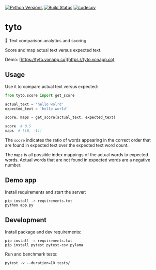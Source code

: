 [![Python Versions](https://img.shields.io/badge/Python-3.6-blue.svg)](https://travis-ci.org/brennv/tyto)
[![Build Status](https://travis-ci.org/brennv/tyto.svg?branch=master)](https://travis-ci.org/brennv/tyto)
[![codecov](https://codecov.io/gh/brennv/tyto/branch/master/graph/badge.svg)](https://codecov.io/gh/brennv/tyto)

# tyto

🦉 Text comparison analytics and scoring

Score and map actual text versus expected text.

Demo: [https://tyto.vonapp.co](https://tyto.vonapp.co)


## Usage

Use it to compare actual text versus expected:

```python
from tyto.score import get_score

actual_text = 'hello wolrd'
expected_text = 'hello world'

score, maps = get_score(actual_text, expected_text)

score  # 0.5
maps  # [[0, -1]]
```

The `score` indicates the ratio of words appearing in the correct order that are
found in expected text over the expected text word count.

The `maps` is all possible index mappings of the actual words to expected words.
Actual words that are not found in expected words are a negative number.


## Demo app

Install requirements and start the server:

```
pip install -r requirements.txt
python app.py
```


## Development

Install package and dev requirements:

```
pip install -r requirements.txt
pip install pytest pytest-cov pylama
```

Run and benchmark tests:

```
pytest -v --duration=10 tests/
```
